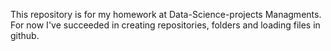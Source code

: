 This repository is for my homework at Data-Science-projects Managments.
For now I've succeeded in creating repositories, folders and loading files in github.
